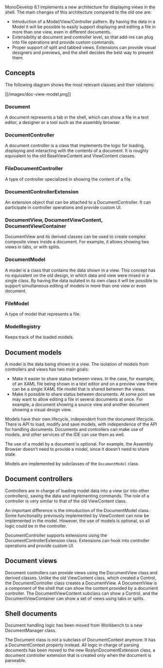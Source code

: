 MonoDevelop 8.1 implements a new architecture for displaying views in the shell. The main changes of this architecture compared to the old one are:

* Introduction of a Model/View/Controller pattern. By having the data in a Model it will be possible to easily support displaying and editing a file in more than one view, even in different documents.
* Extensibility at document and controller level, so that add-ins can plug into file operations and provide custom commands.
* Proper support of split and tabbed views. Extensions can provide visual designers and previews, and the shell decides the best way to present them.

## Concepts

The following diagram shows the most relevant classes and their relations:

[[/images/doc-view-model.png]]

### Document
A document represents a tab in the shell, which can show a file in a text editor, a designer or a tool such as the assembly browser.

### DocumentController
A document controller is a class that implements the logic for loading, displaying and interacting with the contents of a document. It is roughly equivalent to the old BaseViewContent and ViewContent classes.

### FileDocumentController
A type of controller specialized in showing the content of a file.

### DocumentControllerExtension
An extension object that can be attached to a DocumentController. It can participate in controller operations and provide custom UI.

### DocumentView, DocumentViewContent, DocumentViewContainer
DocumentView and its derived classes can be used to create complex composite views inside a document. For example, it allows showing two views in tabs, or with splits.

### DocumentModel
A model is a class that contains the data shown in a view. This concept has no equivalent on the old design, in which data and view were mixed in a single class. By having the data isolated in its own class it will be possible to support simultaneous editing of models in more than one view or even document.

### FileModel
A type of model that represents a file.

### ModelRegistry
Keeps track of the loaded models.

## Document models

A model is the data being shown in a view. The isolation of models from controllers and views has two main goals:

 * Make it easier to share status between views. In the case, for example, of an XAML file being shown
   in a text editor and on a preview view there can be a single XAML file model that is shared between
   the views.
 * Make it possible to share status between documents. At some point we may want to allow editing a
   file in several documents at once. For example, a document showing a source view and another
   document showing a visual design view.

Models have their own lifecycle, independent from the document lifecycle. There is API to load, modify and save models, with independence of the API for handling documents. Documents and controllers can make use of models, and other services of the IDE can use them as well.

The use of a model by a document is optional. For example, the Assembly Browser doesn’t need to provide a model, since it doesn’t need to share state.

Models are implemented by subclasses of the `DocumentModel` class

## Document controllers

Controllers are in charge of loading model data into a view (or into other controllers), saving the data and implementing commands. The role of a controller is very similar to that of the old ViewContent class. 

An important difference is the introduction of the DocumentModel class. Some functionality previously implemented by ViewContent can now be implemented in the model. However, the use of models is optional, so all logic could be in the controller.

DocumentController supports extensions using the DocumentControllerExtension class. Extensions can hook into controller operations and provide custom UI.

## Document views

Document controllers can provide views using the DocumentView class and derived classes. Unlike the old ViewContent class, which created a Control, the DocumentController class creates a DocumentView. A DocumentView is a component of the shell that can show the content provided by a document controller. The DocumentViewContent subclass can show a Control, and the DocumentViewContainer can show a set of views using tabs or splits.

## Shell documents

Document handling logic has been moved from Workbench to a new DocumentManager class.

The Document class is not a subclass of DocumentContext anymore. It has a DocumentContext property instead. All logic in charge of parsing documents has been moved to the new RoslynDocumentExtension class, a document controller extension that is created only when the document is parseable.
